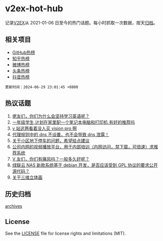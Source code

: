 # v2ex-hot-hub

 记录[V2EX](https://www.v2ex.com/)从 2021-01-06 日至今的热门话题。每小时抓取一次数据，按天[归档](archives)。
 
 ## 相关项目

- [GitHub热榜](https://github.com/it985/github-hot-hub)
- [知乎热榜](https://github.com/it985/zhihu-hot-hub)
- [微博热榜](https://github.com/it985/weibo-hot-hub)
- [头条热榜](https://github.com/it985/toutiao-hot-hub)
- [抖音热榜](https://github.com/it985/douyin-hot-hub)


 `更新时间：2024-06-29 23:01:45 +0800`

## 热议话题

1. [佬友们，你们为什么会坚持学习英语呢？](https://www.v2ex.com/t/1053501)
1. [一年级学生,计划在家里配一个笔记本电脑和打印机,有好的推荐吗](https://www.v2ex.com/t/1053502)
1. [v 站这两看着没人买 vision pro 啊](https://www.v2ex.com/t/1053534)
1. [代理规则中的 dns 不设置，也不会导致 dns 泄露！](https://www.v2ex.com/t/1053566)
1. [关于小区地下停车的问题，希望给点建议](https://www.v2ex.com/t/1053573)
1. [公司内网的视频播放平台，用于内部培训（内网访问，禁下载，可倍速）求推荐系统](https://www.v2ex.com/t/1053517)
1. [V 友们，你们有痛风吗？一般多久好呢？](https://www.v2ex.com/t/1053544)
1. [绿联云 NAS 新款系统基于 debian 开发，是否应该受到 GPL 协议的要求公开源代码？](https://www.v2ex.com/t/1053553)
1. [关于三维立体画](https://www.v2ex.com/t/1053527)

## 历史归档

[archives](archives)

## License

See the [LICENSE](LICENSE) file for license rights and limitations (MIT).
